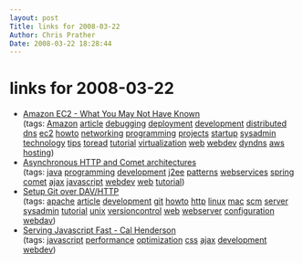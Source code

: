 ```yaml
---
layout: post
Title: links for 2008-03-22  
Author: Chris Prather
Date: 2008-03-22 18:28:44
---
```


# links for 2008-03-22
<ul class="delicious">
	<li>
		<div class="delicious-link"><a href="http://blog.codesta.com/codesta_weblog/2008/02/amazon-ec2---wh.html">Amazon EC2 - What You May Not Have Known</a></div>
		<div class="delicious-tags">(tags: <a href="http://del.icio.us/perigrin/Amazon">Amazon</a> <a href="http://del.icio.us/perigrin/article">article</a> <a href="http://del.icio.us/perigrin/debugging">debugging</a> <a href="http://del.icio.us/perigrin/deployment">deployment</a> <a href="http://del.icio.us/perigrin/development">development</a> <a href="http://del.icio.us/perigrin/distributed">distributed</a> <a href="http://del.icio.us/perigrin/dns">dns</a> <a href="http://del.icio.us/perigrin/ec2">ec2</a> <a href="http://del.icio.us/perigrin/howto">howto</a> <a href="http://del.icio.us/perigrin/networking">networking</a> <a href="http://del.icio.us/perigrin/programming">programming</a> <a href="http://del.icio.us/perigrin/projects">projects</a> <a href="http://del.icio.us/perigrin/startup">startup</a> <a href="http://del.icio.us/perigrin/sysadmin">sysadmin</a> <a href="http://del.icio.us/perigrin/technology">technology</a> <a href="http://del.icio.us/perigrin/tips">tips</a> <a href="http://del.icio.us/perigrin/toread">toread</a> <a href="http://del.icio.us/perigrin/tutorial">tutorial</a> <a href="http://del.icio.us/perigrin/virtualization">virtualization</a> <a href="http://del.icio.us/perigrin/web">web</a> <a href="http://del.icio.us/perigrin/webdev">webdev</a> <a href="http://del.icio.us/perigrin/dyndns">dyndns</a> <a href="http://del.icio.us/perigrin/aws">aws</a> <a href="http://del.icio.us/perigrin/hosting">hosting</a>)</div>
	</li>
	<li>
		<div class="delicious-link"><a href="http://www.javaworld.com/javaworld/jw-03-2008/jw-03-asynchhttp.html">Asynchronous HTTP and Comet architectures</a></div>
		<div class="delicious-tags">(tags: <a href="http://del.icio.us/perigrin/java">java</a> <a href="http://del.icio.us/perigrin/programming">programming</a> <a href="http://del.icio.us/perigrin/development">development</a> <a href="http://del.icio.us/perigrin/j2ee">j2ee</a> <a href="http://del.icio.us/perigrin/patterns">patterns</a> <a href="http://del.icio.us/perigrin/webservices">webservices</a> <a href="http://del.icio.us/perigrin/spring">spring</a> <a href="http://del.icio.us/perigrin/comet">comet</a> <a href="http://del.icio.us/perigrin/ajax">ajax</a> <a href="http://del.icio.us/perigrin/javascript">javascript</a> <a href="http://del.icio.us/perigrin/webdev">webdev</a> <a href="http://del.icio.us/perigrin/web">web</a> <a href="http://del.icio.us/perigrin/tutorial">tutorial</a>)</div>
	</li>
	<li>
		<div class="delicious-link"><a href="http://www.kernel.org/pub/software/scm/git/docs/howto/setup-git-server-over-http.txt">Setup Git over DAV/HTTP</a></div>
		<div class="delicious-tags">(tags: <a href="http://del.icio.us/perigrin/apache">apache</a> <a href="http://del.icio.us/perigrin/article">article</a> <a href="http://del.icio.us/perigrin/development">development</a> <a href="http://del.icio.us/perigrin/git">git</a> <a href="http://del.icio.us/perigrin/howto">howto</a> <a href="http://del.icio.us/perigrin/http">http</a> <a href="http://del.icio.us/perigrin/linux">linux</a> <a href="http://del.icio.us/perigrin/mac">mac</a> <a href="http://del.icio.us/perigrin/scm">scm</a> <a href="http://del.icio.us/perigrin/server">server</a> <a href="http://del.icio.us/perigrin/sysadmin">sysadmin</a> <a href="http://del.icio.us/perigrin/tutorial">tutorial</a> <a href="http://del.icio.us/perigrin/unix">unix</a> <a href="http://del.icio.us/perigrin/versioncontrol">versioncontrol</a> <a href="http://del.icio.us/perigrin/web">web</a> <a href="http://del.icio.us/perigrin/webserver">webserver</a> <a href="http://del.icio.us/perigrin/configuration">configuration</a> <a href="http://del.icio.us/perigrin/webdav">webdav</a>)</div>
	</li>
	<li>
		<div class="delicious-link"><a href="http://www.thinkvitamin.com/features/webapps/serving-javascript-fast">Serving Javascript Fast - Cal Henderson</a></div>
		<div class="delicious-tags">(tags: <a href="http://del.icio.us/perigrin/javascript">javascript</a> <a href="http://del.icio.us/perigrin/performance">performance</a> <a href="http://del.icio.us/perigrin/optimization">optimization</a> <a href="http://del.icio.us/perigrin/css">css</a> <a href="http://del.icio.us/perigrin/ajax">ajax</a> <a href="http://del.icio.us/perigrin/development">development</a> <a href="http://del.icio.us/perigrin/webdev">webdev</a>)</div>
	</li>
</ul>

